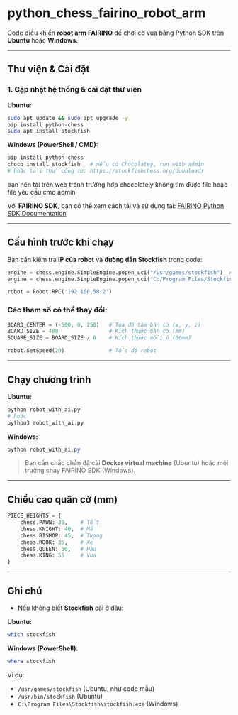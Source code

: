 # python\_chess\_fairino\_robot\_arm

Code điều khiển **robot arm FAIRINO** để chơi cờ vua bằng Python SDK trên **Ubuntu** hoặc **Windows**.

---

## Thư viện & Cài đặt

### 1. Cập nhật hệ thống & cài đặt thư viện

**Ubuntu:**

```bash
sudo apt update && sudo apt upgrade -y
pip install python-chess
sudo apt install stockfish
```

**Windows (PowerShell / CMD):**

```powershell
pip install python-chess
choco install stockfish   # nếu có Chocolatey, run with admin
# hoặc tải thủ công từ: https://stockfishchess.org/download/
```
bạn nên tải trên web tránh trường hơp chocolately không tìm được file hoặc file yêu cầu cmd admin

Với **FAIRINO SDK**, bạn có thể xem cách tải và sử dụng tại:
[FAIRINO Python SDK Documentation](https://fairino-doc-en.readthedocs.io/latest/)

---

## Cấu hình trước khi chạy

Bạn cần kiểm tra **IP của robot** và **đường dẫn Stockfish** trong code:

```python
engine = chess.engine.SimpleEngine.popen_uci("/usr/games/stockfish")  # Ubuntu
engine = chess.engine.SimpleEngine.popen_uci("C:/Program Files/Stockfish/stockfish.exe")  # Windows

robot = Robot.RPC('192.168.58.2')
```

### Các tham số có thể thay đổi:

```python
BOARD_CENTER = (-500, 0, 250)   # Tọa độ tâm bàn cờ (x, y, z)
BOARD_SIZE = 480                # Kích thước bàn cờ (mm)
SQUARE_SIZE = BOARD_SIZE / 8    # Kích thước mỗi ô (60mm)

robot.SetSpeed(20)              # Tốc độ robot
```

---

## Chạy chương trình

**Ubuntu:**

```bash
python robot_with_ai.py
# hoặc
python3 robot_with_ai.py
```

**Windows:**

```powershell
python robot_with_ai.py
```

> Bạn cần chắc chắn đã cài **Docker virtual machine** (Ubuntu) hoặc môi trường chạy FAIRINO SDK (Windows).

---

## Chiều cao quân cờ (mm)

```python
PIECE_HEIGHTS = {
    chess.PAWN: 30,    # Tốt
    chess.KNIGHT: 40,  # Mã
    chess.BISHOP: 45,  # Tượng
    chess.ROOK: 35,    # Xe
    chess.QUEEN: 50,   # Hậu
    chess.KING: 55     # Vua
}
```

---

## Ghi chú

* Nếu không biết **Stockfish** cài ở đâu:

**Ubuntu:**

```bash
which stockfish
```

**Windows (PowerShell):**

```powershell
where stockfish
```

Ví dụ:

* `/usr/games/stockfish` (Ubuntu, như code mẫu)
* `/usr/bin/stockfish` (Ubuntu)
* `C:\Program Files\Stockfish\stockfish.exe` (Windows)

